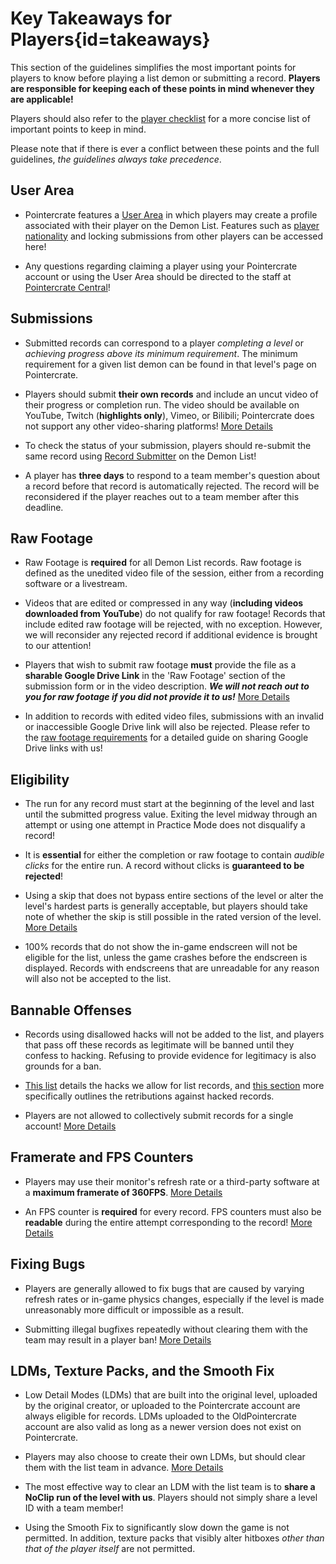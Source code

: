 <div class='panel fade js-scroll-anim' data-anim='fade'>

# Key Takeaways for Players{id=takeaways}

This section of the guidelines simplifies the most important points for players to know before playing a list demon or submitting a record. **Players are responsible for keeping each of these points in mind whenever they are applicable!** 

Players should also refer to the [player checklist](/guidelines/miscellaneous/#checklist) for a more concise list of important points to keep in mind.

Please note that if there is ever a conflict between these points and the full guidelines, *the guidelines always take precedence*.

## User Area
  
- Pointercrate features a [User Area](/login) in which players may create a profile associated with their player on the Demon List. Features such as [player nationality](/guidelines/miscellaneous#nationality) and locking submissions from other players can be accessed here!
  
- Any questions regarding claiming a player using your Pointercrate account or using the User Area should be directed to the staff at [Pointercrate Central](https://discord.gg/sQewUEB)!
  
## Submissions

- Submitted records can correspond to a player *completing a level* or *achieving progress above its minimum requirement*. The minimum requirement for a given list demon can be found in that level's page on Pointercrate. 

- Players should submit **their own records** and include an uncut video of their progress or completion run. The video should be available on YouTube, Twitch (**highlights only**), Vimeo, or Bilibili; Pointercrate does not support any other video-sharing platforms! [More Details](/guidelines/eligibility/#videoreqs)

- To check the status of your submission, players should re-submit the same record using [Record Submitter](/demonlist/?submitter=true) on the Demon List!

- A player has **three days** to respond to a team member's question about a record before that record is automatically rejected. The record will be reconsidered if the player reaches out to a team member after this deadline.

## Raw Footage

- Raw Footage is **required** for all Demon List records. Raw footage is defined as the unedited video file of the session, either from a recording software or a livestream. 
  
- Videos that are edited or compressed in any way (**including videos downloaded from YouTube**) do not qualify for raw footage! Records that include edited raw footage will be rejected, with no exception. However, we will reconsider any rejected record if additional evidence is brought to our attention!

- Players that wish to submit raw footage **must** provide the file as a **sharable Google Drive Link** in the 'Raw Footage' section of the submission form or in the video description. ***We will not reach out to you for raw footage if you did not provide it to us!*** [More Details](/guidelines/raw/#raw-footage)

- In addition to records with edited video files, submissions with an invalid or inaccessible Google Drive link will also be rejected. Please refer to the [raw footage requirements](/guidelines/rawfootage#requiredraw) for a detailed guide on sharing Google Drive links with us!
 
## Eligibility

- The run for any record must start at the beginning of the level and last until the submitted progress value. Exiting the level midway through an attempt or using one attempt in Practice Mode does not disqualify a record!
  
- It is **essential** for either the completion or raw footage to contain *audible clicks* for the entire run. A record without clicks is **guaranteed to be rejected**!

- Using a skip that does not bypass entire sections of the level or alter the level's hardest parts is generally acceptable, but players should take note of whether the skip is still possible in the rated version of the level. [More Details](/guidelines/eligibility/#skips)

- 100% records that do not show the in-game endscreen will not be eligible for the list, unless the game crashes before the endscreen is displayed. Records with endscreens that are unreadable for any reason will also not be accepted to the list.

## Bannable Offenses

- Records using disallowed hacks will not be added to the list, and players that pass off these records as legitimate will be banned until they confess to hacking. Refusing to provide evidence for legitimacy is also grounds for a ban. 

- [This list](/guidelines/miscellaneous/#allowed-hacks) details the hacks we allow for list records, and [this section](/guidelines/eligibility/#hacks) more specifically outlines the retributions against hacked records. 

- Players are not allowed to collectively submit records for a single account! [More Details](/guidelines/eligibility/#hacks)

## Framerate and FPS Counters

- Players may use their monitor's refresh rate or a third-party software at a **maximum framerate of 360FPS**. [More Details](/guidelines/eligibility/#fps)

- An FPS counter is **required** for every record. FPS counters must also be **readable** during the entire attempt corresponding to the record! [More Details](/guidelines/eligibility/#fps)

## Fixing Bugs

- Players are generally allowed to fix bugs that are caused by varying refresh rates or in-game physics changes, especially if the level is made unreasonably more difficult or impossible as a result. 

- Submitting illegal bugfixes repeatedly without clearing them with the team may result in a player ban! [More Details](/guidelines/eligibility/#bugfixes)

## LDMs, Texture Packs, and the Smooth Fix

- Low Detail Modes (LDMs) that are built into the original level, uploaded by the original creator, or uploaded to the Pointercrate account are always eligible for records. LDMs uploaded to the OldPointercrate account are also valid as long as a newer version does not exist on Pointercrate. 
  
- Players may also choose to create their own LDMs, but should clear them with the list team in advance. [More Details](/guidelines/ldms/#custom-ldms)

- The most effective way to clear an LDM with the list team is to **share a NoClip run of the level with us**. Players should not simply share a level ID with a team member!

- Using the Smooth Fix to significantly slow down the game is not permitted. In addition, texture packs that visibly alter hitboxes *other than that of the player itself* are not permitted.


</div>
